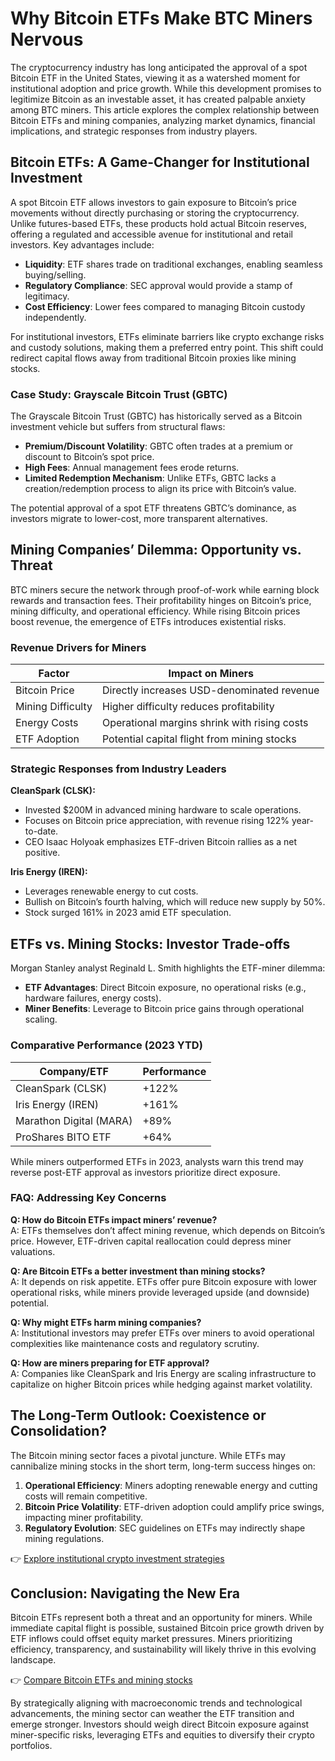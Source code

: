 # Why Bitcoin ETFs Make BTC Miners Nervous  

The cryptocurrency industry has long anticipated the approval of a spot Bitcoin ETF in the United States, viewing it as a watershed moment for institutional adoption and price growth. While this development promises to legitimize Bitcoin as an investable asset, it has created palpable anxiety among BTC miners. This article explores the complex relationship between Bitcoin ETFs and mining companies, analyzing market dynamics, financial implications, and strategic responses from industry players.  

## Bitcoin ETFs: A Game-Changer for Institutional Investment  

A spot Bitcoin ETF allows investors to gain exposure to Bitcoin’s price movements without directly purchasing or storing the cryptocurrency. Unlike futures-based ETFs, these products hold actual Bitcoin reserves, offering a regulated and accessible avenue for institutional and retail investors. Key advantages include:  
- **Liquidity**: ETF shares trade on traditional exchanges, enabling seamless buying/selling.  
- **Regulatory Compliance**: SEC approval would provide a stamp of legitimacy.  
- **Cost Efficiency**: Lower fees compared to managing Bitcoin custody independently.  

For institutional investors, ETFs eliminate barriers like crypto exchange risks and custody solutions, making them a preferred entry point. This shift could redirect capital flows away from traditional Bitcoin proxies like mining stocks.  

### Case Study: Grayscale Bitcoin Trust (GBTC)  
The Grayscale Bitcoin Trust (GBTC) has historically served as a Bitcoin investment vehicle but suffers from structural flaws:  
- **Premium/Discount Volatility**: GBTC often trades at a premium or discount to Bitcoin’s spot price.  
- **High Fees**: Annual management fees erode returns.  
- **Limited Redemption Mechanism**: Unlike ETFs, GBTC lacks a creation/redemption process to align its price with Bitcoin’s value.  

The potential approval of a spot ETF threatens GBTC’s dominance, as investors migrate to lower-cost, more transparent alternatives.  

## Mining Companies’ Dilemma: Opportunity vs. Threat  

BTC miners secure the network through proof-of-work while earning block rewards and transaction fees. Their profitability hinges on Bitcoin’s price, mining difficulty, and operational efficiency. While rising Bitcoin prices boost revenue, the emergence of ETFs introduces existential risks.  

### Revenue Drivers for Miners  
| Factor                | Impact on Miners                          |  
|-----------------------|-------------------------------------------|  
| Bitcoin Price         | Directly increases USD-denominated revenue|  
| Mining Difficulty     | Higher difficulty reduces profitability   |  
| Energy Costs          | Operational margins shrink with rising costs|  
| ETF Adoption          | Potential capital flight from mining stocks|  

### Strategic Responses from Industry Leaders  
**CleanSpark (CLSK):**  
- Invested $200M in advanced mining hardware to scale operations.  
- Focuses on Bitcoin price appreciation, with revenue rising 122% year-to-date.  
- CEO Isaac Holyoak emphasizes ETF-driven Bitcoin rallies as a net positive.  

**Iris Energy (IREN):**  
- Leverages renewable energy to cut costs.  
- Bullish on Bitcoin’s fourth halving, which will reduce new supply by 50%.  
- Stock surged 161% in 2023 amid ETF speculation.  

## ETFs vs. Mining Stocks: Investor Trade-offs  

Morgan Stanley analyst Reginald L. Smith highlights the ETF-miner dilemma:  
- **ETF Advantages**: Direct Bitcoin exposure, no operational risks (e.g., hardware failures, energy costs).  
- **Miner Benefits**: Leverage to Bitcoin price gains through operational scaling.  

### Comparative Performance (2023 YTD)  
| Company/ETF           | Performance |  
|-----------------------|-------------|  
| CleanSpark (CLSK)     | +122%       |  
| Iris Energy (IREN)    | +161%       |  
| Marathon Digital (MARA)| +89%      |  
| ProShares BITO ETF    | +64%        |  

While miners outperformed ETFs in 2023, analysts warn this trend may reverse post-ETF approval as investors prioritize direct exposure.  

### FAQ: Addressing Key Concerns  
**Q: How do Bitcoin ETFs impact miners’ revenue?**  
A: ETFs themselves don’t affect mining revenue, which depends on Bitcoin’s price. However, ETF-driven capital reallocation could depress miner valuations.  

**Q: Are Bitcoin ETFs a better investment than mining stocks?**  
A: It depends on risk appetite. ETFs offer pure Bitcoin exposure with lower operational risks, while miners provide leveraged upside (and downside) potential.  

**Q: Why might ETFs harm mining companies?**  
A: Institutional investors may prefer ETFs over miners to avoid operational complexities like maintenance costs and regulatory scrutiny.  

**Q: How are miners preparing for ETF approval?**  
A: Companies like CleanSpark and Iris Energy are scaling infrastructure to capitalize on higher Bitcoin prices while hedging against market volatility.  

## The Long-Term Outlook: Coexistence or Consolidation?  

The Bitcoin mining sector faces a pivotal juncture. While ETFs may cannibalize mining stocks in the short term, long-term success hinges on:  
1. **Operational Efficiency**: Miners adopting renewable energy and cutting costs will remain competitive.  
2. **Bitcoin Price Volatility**: ETF-driven adoption could amplify price swings, impacting miner profitability.  
3. **Regulatory Evolution**: SEC guidelines on ETFs may indirectly shape mining regulations.  

👉 [Explore institutional crypto investment strategies](https://bit.ly/okx-bonus)  

## Conclusion: Navigating the New Era  

Bitcoin ETFs represent both a threat and an opportunity for miners. While immediate capital flight is possible, sustained Bitcoin price growth driven by ETF inflows could offset equity market pressures. Miners prioritizing efficiency, transparency, and sustainability will likely thrive in this evolving landscape.  

👉 [Compare Bitcoin ETFs and mining stocks](https://bit.ly/okx-bonus)  

By strategically aligning with macroeconomic trends and technological advancements, the mining sector can weather the ETF transition and emerge stronger. Investors should weigh direct Bitcoin exposure against miner-specific risks, leveraging ETFs and equities to diversify their crypto portfolios.